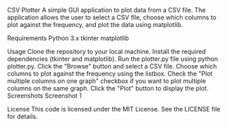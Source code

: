 CSV Plotter
A simple GUI application to plot data from a CSV file. The application allows the user to select a CSV file, choose which columns to plot against the frequency, and plot the data using matplotlib.

Requirements
Python 3.x
tkinter
matplotlib

Usage
Clone the repository to your local machine.
Install the required dependencies (tkinter and matplotlib).
Run the plotter.py file using python plotter.py.
Click the "Browse" button and select a CSV file.
Choose which columns to plot against the frequency using the listbox.
Check the "Plot multiple columns on one graph" checkbox if you want to plot multiple columns on the same graph.
Click the "Plot" button to display the plot.
Screenshots
Screenshot 1

License
This code is licensed under the MIT License. See the LICENSE file for details.
